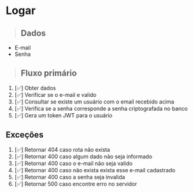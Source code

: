 # Logar

> ## Dados
* E-mail
* Senha

> ## Fluxo primário
1. [✅] Obter dados
2. [✅] Verificar se o e-mail e valido
3. [✅] Consultar se existe um usuário com o email recebido acima
4. [✅] Verifica se a senha corresponde a senha criptografada no banco
5. [✅] Gera um token JWT para o usuário

## Exceções
1. [✅] Retornar 404 caso rota não exista
2. [✅] Retornar 400 caso algum dado não seja informado
3. [✅] Retornar 400 caso o e-mail não seja valido
4. [✅] Retornar 400 caso não exista exista esse e-mail cadastrado
5. [✅] Retornar 400 caso a senha seja invalida
6. [✅] Retornar 500 caso encontre erro no servidor